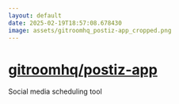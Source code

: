```yaml
---
layout: default
date: 2025-02-19T18:57:08.678430
image: assets/gitroomhq_postiz-app_cropped.png
---
```


# [gitroomhq/postiz-app](https://github.com/gitroomhq/postiz-app)

Social media scheduling tool

